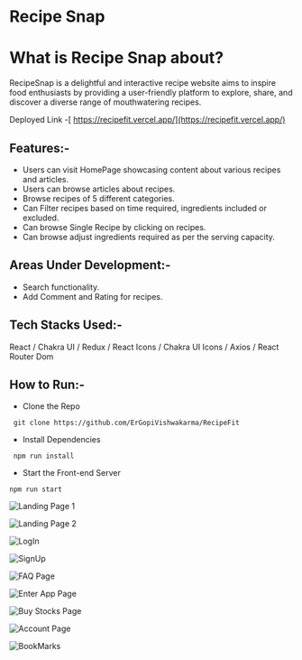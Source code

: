 # Recipe Snap

# What is Recipe Snap about?

RecipeSnap is a delightful and interactive recipe website aims to inspire food enthusiasts by providing a user-friendly platform to explore, share, and discover a diverse range of mouthwatering recipes.

Deployed Link -[ https://recipefit.vercel.app/](https://recipefit.vercel.app/)

## Features:-

- Users can visit HomePage showcasing content about various recipes and articles.
- Users can browse articles about recipes.
- Browse recipes of 5 different categories.
- Can Filter recipes based on time required, ingredients included or excluded.
- Can browse Single Recipe by clicking on recipes.
- Can browse adjust ingredients required as per the serving capacity.


## Areas Under Development:-

- Search functionality.
- Add Comment and Rating for recipes.

## Tech Stacks Used:-

React / Chakra UI / Redux / React Icons /  Chakra UI Icons / Axios / React Router Dom  

## How to Run:-
- Clone the Repo
```
 git clone https://github.com/ErGopiVishwakarma/RecipeFit 
```
- Install Dependencies
```
 npm run install
```
- Start the Front-end Server
```
npm run start
```

 

![Landing Page 1](./src/Images/ReadMeImgs/Landing%201.png)

![Landing Page 2](./src/Images/ReadMeImgs/Landing%202.png)

![LogIn](./src/Images/ReadMeImgs/LogIn.png)

![SignUp](./src/Images/ReadMeImgs/SignUp.png)

![FAQ Page](./src/Images/ReadMeImgs/FAQ.png)

![Enter App Page](./src/Images/ReadMeImgs/ProductPage.png)

![Buy Stocks Page](./src/Images/ReadMeImgs/BuyStocksModal.png)

![Account Page](./src/Images/ReadMeImgs/Account.png)

![BookMarks](./src/Images/ReadMeImgs/BookMarks.png)
